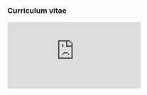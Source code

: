### Curriculum vitae

<iframe src="https://docs.google.com/gview?url=https://github.com/jSoboil/jSoboil.github.io/blob/main/img/CV.pdf&embedded=true" style="" frameborder="0"></iframe>